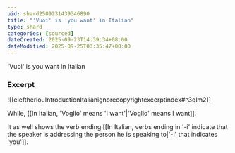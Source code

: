 ```yaml
---
uid: shard2509231439346890
title: "'Vuoi' is 'you want' in Italian"
type: shard
categories: [sourced]
dateCreated: 2025-09-23T14:39:34+08:00
dateModified: 2025-09-25T03:35:47+00:00
---
```

'Vuoi' is you want in Italian

### Excerpt
![[eleftheriouIntroductionItalianignorecopyrightexcerptindex#^3qlm2]]

While, [[In Italian, 'Voglio' means 'I want'|'Voglio' means I want]].

It as well shows the verb ending [[In Italian, verbs ending in '-i' indicate that the speaker is addressing the person he is speaking to|'-i' that indicates 'you']].